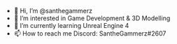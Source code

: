 - 👋 Hi, I’m @santhegammerz
- 👀 I’m interested in Game Development & 3D Modelling
- 🌱 I’m currently learning Unreal Engine 4
- 📫 How to reach me Discord: SantheGammerz#2607

<!---
santhegammerz/santhegammerz is a ✨ special ✨ repository because its `README.md` (this file) appears on your GitHub profile.
You can click the Preview link to take a look at your changes.
--->
